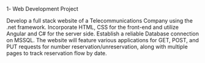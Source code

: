 1️- Web Development Project

Develop a full stack website of a Telecommunications Company using the .net framework.
Incorporate HTML, CSS for the front-end and utilize Angular and C# for the server side.
Establish a reliable Database connection on MSSQL.
The website will feature various applications for GET, POST, and PUT requests for number reservation/unreservation, along with multiple pages to track reservation flow by date.
